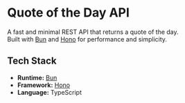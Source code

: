 # Quote of the Day API

A fast and minimal REST API that returns a quote of the day.  
Built with [Bun](https://bun.sh/) and [Hono](https://hono.dev/) for performance and simplicity.

## Tech Stack

- **Runtime:** [Bun](https://bun.sh/)
- **Framework:** [Hono](https://hono.dev/)
- **Language:** TypeScript